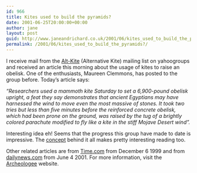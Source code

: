 ```yaml
---
id: 966
title: Kites used to build the pyramids?
date: 2001-06-25T20:00:00+00:00
author: jane
layout: post
guid: http://www.janeandrichard.co.uk/2001/06/kites_used_to_build_the_pyramids?
permalink: /2001/06/kites_used_to_build_the_pyramids?/
---
```

I receive mail from the [Alt-Kite](http://groups.yahoo.com/group/Alternative-Kite) (Alternative Kite) mailing list on yahoogroups and received an article this morning about the usage of kites to raise an obelisk. One of the enthusiasts, Maureen Clemmons, has posted to the group before. Today&#8217;s article says:

_&#8220;Researchers used a mammoth kite Saturday to set a 6,900-pound obelisk upright, a feat they say demonstrates that ancient Egyptians may have harnessed the wind to move even the most massive of stones. It took two tries but less than five minutes before the reinforced concrete obelisk, which had been prone on the ground, was raised by the tug of a brightly colored parachute modified to fly like a kite in the stiff Mojave Desert wind&#8221;._

Interesting idea eh! Seems that the progress this group have made to date is impressive. The [concept](http://www.archeologee.com/manuscript.html) behind it all makes pretty interesting reading too.

Other related articles are from [Time.com](http://www.time.com/time/magazine/printout/0,8816,35072,00.html) from December 6 1999 and from [dailynews.com](http://www.dailynews.com/news/articles/0601/04/new03.asp) from June 4 2001. For more information, visit the <a HREF="http://www.archeologee.com/">Archeologee</a> website.